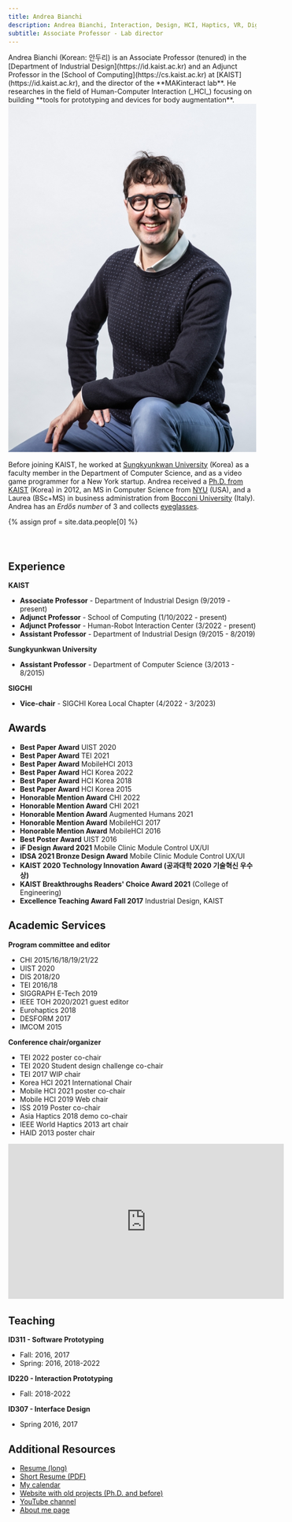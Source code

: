 ```yaml
---
title: Andrea Bianchi
description: Andrea Bianchi, Interaction, Design, HCI, Haptics, VR, Digital Fabrication, Physical computing, Prototyping tools, MAKinteract, KAIST, Korea
subtitle: Associate Professor - Lab director
---
```


<head>
<style>

    .profileImage {
        width: 30%;
    }


    @media (max-width: 600px) {
        .profileImage {
            width: 100%;
        }
    }

    .profile strong{
        color: #EE2A7C;
    }


    .links {
        flex-direction: row;
        display: flex;
        justify-content: space-between;
        width: 60%;
        margin: auto;
        margin-top: 2em;
        margin-bottom: 3em;
    }

    .links a {
        flex-grow: 1;
        display: flex;
        justify-content: center;
    }

</style>
</head>

<span class="profile">
Andrea Bianchi (Korean: 안두리) is an Associate Professor (tenured) in the [Department of Industrial Design](https://id.kaist.ac.kr) and an Adjunct Professor in the [School of Computing](https://cs.kaist.ac.kr) at [KAIST](https://id.kaist.ac.kr), and the director of the **MAKinteract lab**. He researches in the field of Human-Computer Interaction (_HCI_) focusing on building **tools for prototyping and devices for body augmentation**.  
</span>

<img src="/images/people/andreaHD.jpg" alt="{{prof.name}}" class="profileImage">

Before joining KAIST, he worked at [Sungkyunkwan University](http://www.skku.edu/eng/index.do) (Korea) as a faculty member in the Department of Computer Science, and as a video game programmer for a New York startup. Andrea received a [Ph.D. from KAIST](https://ct.kaist.ac.kr/main.php?lang=1) (Korea) in 2012, an MS in Computer Science from [NYU](http://www.nyu.edu) (USA), and a Laurea (BSc+MS) in business administration from [Bocconi University](https://www.unibocconi.eu/wps/wcm/connect/bocconi/sitopubblico_en/navigation+tree/home) (Italy). Andrea has an _Erdős number_ of 3 and collects [eyeglasses](https://www.dropbox.com/s/f9ckj7usmhk95b3/glasses.jpg?dl=0).

{% assign prof = site.data.people[0] %}

<div class="links">
<!-- <a href="{{prof.homepage}}"><i class="fas fa-3x fa-home" aria-hidden="true"></i></a> -->
<a href="http://andrea.kaist.id"><i class="fas fa-2x fa-id-badge" aria-hidden="true"></i></a>
<a href="http://github.com/{{prof.github}}"><i class="fab fa-2x fa-github" aria-hidden="true"></i></a>
<a href="https://twitter.com/{{prof.twitter}}"><i class="fab fa-2x fa-twitter" aria-hidden="true"></i></a>
<a href="https://scholar.google.co.kr/citations?user={{prof.scholar}}"><i class="fas fa-2x fa-graduation-cap" aria-hidden="true"></i></a>
<a href="#" onclick="(function(){window.open('mailto:{{ prof.email }}');})()"><i class="fas fa-2x fa-envelope"></i></a>
</div>

## Experience

**KAIST**

- **Associate Professor** - Department of Industrial Design (9/2019 - present)
- **Adjunct Professor** - School of Computing (1/10/2022 - present)
- **Adjunct Professor** - Human-Robot Interaction Center (3/2022 - present)
- **Assistant Professor** - Department of Industrial Design (9/2015 - 8/2019)

**Sungkyunkwan University**

- **Assistant Professor** - Department of Computer Science (3/2013 - 8/2015)

**SIGCHI**

- **Vice-chair** - SIGCHI Korea Local Chapter (4/2022 - 3/2023)

## Awards

- **Best Paper Award** UIST 2020
- **Best Paper Award** TEI 2021
- **Best Paper Award** MobileHCI 2013
- **Best Paper Award** HCI Korea 2022
- **Best Paper Award** HCI Korea 2018
- **Best Paper Award** HCI Korea 2015
- **Honorable Mention Award** CHI 2022
- **Honorable Mention Award** CHI 2021
- **Honorable Mention Award** Augmented Humans 2021
- **Honorable Mention Award** MobileHCI 2017
- **Honorable Mention Award** MobileHCI 2016
- **Best Poster Award** UIST 2016
- **iF Design Award 2021** Mobile Clinic Module Control UX/UI
- **IDSA 2021 Bronze Design Award** Mobile Clinic Module Control UX/UI
- **KAIST 2020 Technology Innovation Award (공과대학 2020 기술혁신 우수상)**
- **KAIST Breakthroughs Readers' Choice Award 2021** (College of Engineering)
- **Excellence Teaching Award Fall 2017** Industrial Design, KAIST

## Academic Services

**Program committee and editor**

- CHI 2015/16/18/19/21/22
- UIST 2020
- DIS 2018/20
- TEI 2016/18
- SIGGRAPH E-Tech 2019
- IEEE TOH 2020/2021 guest editor
- Eurohaptics 2018
- DESFORM 2017
- IMCOM 2015

**Conference chair/organizer**

- TEI 2022 poster co-chair
- TEI 2020 Student design challenge co-chair
- TEI 2017 WIP chair
- Korea HCI 2021 International Chair
- Mobile HCI 2021 poster co-chair
- Mobile HCI 2019 Web chair
- ISS 2019 Poster co-chair
- Asia Haptics 2018 demo co-chair
- IEEE World Haptics 2013 art chair
- HAID 2013 poster chair

<iframe width="560" height="315" src="https://www.youtube.com/embed/4H6CQP6PaME" title="YouTube video player" frameborder="0" allow="accelerometer; autoplay; clipboard-write; encrypted-media; gyroscope; picture-in-picture" allowfullscreen></iframe>

## Teaching

**ID311 - Software Prototyping**

- Fall: 2016, 2017
- Spring: 2016, 2018-2022

**ID220 - Interaction Prototyping**

- Fall: 2018-2022

**ID307 - Interface Design**

- Spring 2016, 2017

## Additional Resources

- [Resume (long)](http://andrea.kaist.id)
- [Short Resume (PDF)](https://www.dropbox.com/s/1oby67w9i81cnq4/CV_andrea_bianchi_onePage.pdf?dl=0)
- [My calendar](https://calendar.makinteract.com)
- [Website with old projects (Ph.D. and before)](https://alsoplantsfly.kaist.id)
- [YouTube channel](https://www.youtube.com/channel/UC5A_g3GYEGeoqBqSSJ11NoQ)
- [About me page](https://about.me/andreabianchi)

